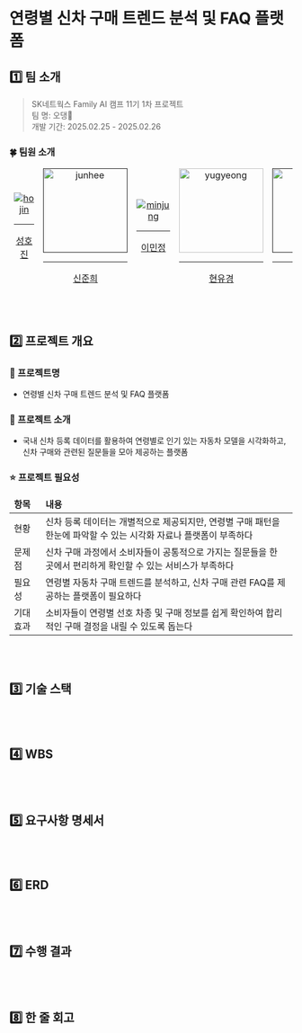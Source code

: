 # 연령별 신차 구매 트렌드 분석 및 FAQ 플랫폼

## 1️⃣ 팀 소개
> SK네트웍스 Family AI 캠프 11기 1차 프로젝트 <br/>
> 팀 명: 오댕🍥 <br/>
> 개발 기간: 2025.02.25 - 2025.02.26 <br/>

### 🍀 팀원 소개

<table>
  <thead>
    <td align="center">
      <a href="">
        <img src="width="150" alt="hojin"/><br /><hr/>
        성호진
      </a><br />
    </td>
    <td align="center">
      <a href="">
        <img src="" width="150" alt="junhee"/><br /><hr/>
        신준희
      </a><br />
    </td>
    <td align="center">
      <a href="">
        <img src="width="150" alt="minjung"/><br /><hr/>
        이민정
      </a><br />
    </td>
    <td align="center">
      <a href="https://github.com/yugyeongh">
        <img src="https://github.com/yugyeongh.png" width="150" alt="yugyeong"/><br /><hr/>
        현유경
      </a><br />
    </td>
    <td align="center">
      <a href="">
        <img src="" width="150" alt="chaeeun"/><br /><hr/>
        이채은
      </a><br />
    </td>
  </thead>
</table>

<br/><br/>

## 2️⃣ 프로젝트 개요

### 👤 프로젝트명 
- 연령별 신차 구매 트렌드 분석 및 FAQ 플랫폼

### 📖 프로젝트 소개
- 국내 신차 등록 데이터를 활용하여 연령별로 인기 있는 자동차 모델을 시각화하고, 신차 구매와 관련된 질문들을 모아 제공하는 플랫폼

### ⭐ 프로젝트 필요성

<table>
  <thead>
    <td><b>항목</b></td>
    <td><b>내용</b></td>
  </thead>
  <tbody>
    <tr>
      <td>현황</td>
      <td>신차 등록 데이터는 개별적으로 제공되지만, 연령별 구매 패턴을 한눈에 파악할 수 있는 시각화 자료나 플랫폼이 부족하다</td>
    </tr>
    <tr>
      <td>문제점</td>
      <td>신차 구매 과정에서 소비자들이 공통적으로 가지는 질문들을 한 곳에서 편리하게 확인할 수 있는 서비스가 부족하다</td>
    </tr>
    <tr>
      <td>필요성</td>
      <td>연령별 자동차 구매 트렌드를 분석하고, 신차 구매 관련 FAQ를 제공하는 플랫폼이 필요하다</td>
    </tr>
    <tr>
      <td>기대 효과</td>
      <td>소비자들이 연령별 선호 차종 및 구매 정보를 쉽게 확인하여 합리적인 구매 결정을 내릴 수 있도록 돕는다</td>
    </tr>
  </tbody>
</table>

<br/><br/>

## 3️⃣ 기술 스택

<br/><br/>

## 4️⃣ WBS

<br/><br/>

## 5️⃣ 요구사항 명세서

<br/><br/>

## 6️⃣ ERD

<br/><br/>

## 7️⃣ 수행 결과 

<br/><br/>

## 8️⃣ 한 줄 회고
